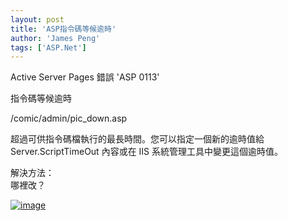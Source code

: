 ```yaml
---
layout: post
title: 'ASP指令碼等候逾時'
author: 'James Peng'
tags: ['ASP.Net']
---
```


Active Server Pages 錯誤 'ASP 0113'

指令碼等候逾時

/comic/admin/pic\_down.asp

超過可供指令碼檔執行的最長時間。您可以指定一個新的逾時值給
Server.ScriptTimeOut 內容或在 IIS 系統管理工具中變更這個逾時值。

解決方法：  
哪裡改？

[![image](http://lh3.ggpht.com/_AnTT9cbXdqY/STtEowo40hI/AAAAAAAAFuI/hAoLoPvJJec/image_thumb%5B1%5D.png?imgmax=800 "image")](http://lh6.ggpht.com/_AnTT9cbXdqY/STtEoHFGMpI/AAAAAAAAFuE/hY0p_z-rtZg/s1600-h/image%5B3%5D.png)

